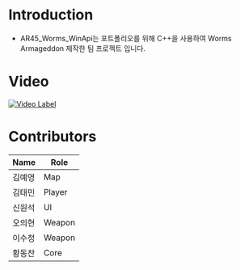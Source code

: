 # Introduction
* AR45_Worms_WinApi는 포트폴리오를 위해  C++을 사용하여 Worms Armageddon 제작한 팀 프로젝트 입니다.

# Video
[![Video Label](http://img.youtube.com/vi/1LR2VAg_Cq0/0.jpg)](https://youtu.be/1LR2VAg_Cq0?t=0s)

# Contributors

| Name | Role |
|------|------|
| 김예영 | Map |
| 김태민 | Player |
| 신원석 | UI |
| 오의현 | Weapon |
| 이수정 | Weapon  |
| 황동찬 | Core |
